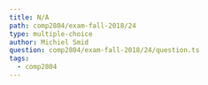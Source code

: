 ```yaml
---
title: N/A
path: comp2804/exam-fall-2018/24
type: multiple-choice
author: Michiel Smid
question: comp2804/exam-fall-2018/24/question.ts
tags:
  - comp2804
---
```

